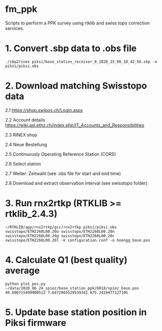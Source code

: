 # fm_ppk
Scripts to perform a PPK survey using rtklib and swiss topo correction services.

# 1. Convert .sbp data to .obs file
```./sbp2rinex piksi/base_station_receiver_0_2020_15_09_18_42_56.sbp -o piksi/piksi.obs```

# 2. Download matching Swisstopo data
2.1 https://shop.swipos.ch/Login.aspx

2.2 Account details https://wiki.asl.ethz.ch/index.php/IT_Accounts_and_Responsibilities

2.3 RINEX shop

2.4 Neue Bestellung

2.5 Continuously Operating Reference Station (CORS)

2.6 Select station

2.7 Weiter: Zeitwahl (see .obs file for start and end time)

2.8 Download and extract observation interval (see swisstopo folder)

# 3. Run rnx2rtkp (RTKLIB >= rtklib_2.4.3)
```~/RTKLIB/app/rnx2rtkp/gcc/rnx2rtkp piksi/piksi.obs swisstopo/ETH2260L00.20o swisstopo/ETH2260L00.20n swisstopo/ETH2260L00.20g swisstopo/ETH2260L00.20c swisstopo/ETH2260L00.20l -k configuration.conf -o hoengg_base.pos```

# 4. Calculate Q1 (best quality) average
```python plot_pos.py ~/data/2020_06_24_spiez/base_station_ppk/0818/spiez_base.pos 46.690715499900513 7.6472965529539341 675.2428477127105```

# 5. Update base station position in Piksi firmware
